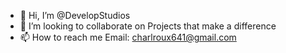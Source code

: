 - 👋 Hi, I’m @DevelopStudios
- 💞️ I’m looking to collaborate on Projects that make a difference
- 📫 How to reach me 
Email: charlroux641@gmail.com

<!---
DevelopStudios/DevelopStudios is a ✨ special ✨ repository because its `README.md` (this file) appears on your GitHub profile.
You can click the Preview link to take a look at your changes.
--->
